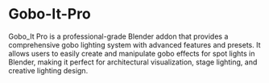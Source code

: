 # Gobo-It-Pro
Gobo_It Pro is a professional-grade Blender addon that provides a comprehensive gobo lighting system with advanced features and presets. It allows users to easily create and manipulate gobo effects for spot lights in Blender, making it perfect for architectural visualization, stage lighting, and creative lighting design.
